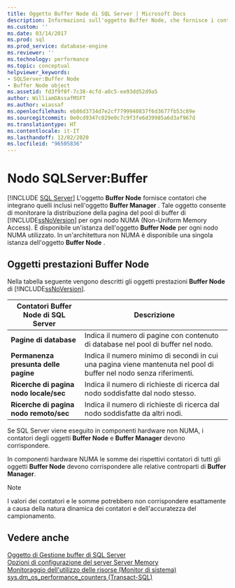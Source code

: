 ```yaml
---
title: Oggetto Buffer Node di SQL Server | Microsoft Docs
description: Informazioni sull'oggetto Buffer Node, che fornisce i contatori per monitorare la distribuzione della pagina del pool di buffer di SQL Server per ogni nodo NUMA.
ms.custom: ''
ms.date: 03/14/2017
ms.prod: sql
ms.prod_service: database-engine
ms.reviewer: ''
ms.technology: performance
ms.topic: conceptual
helpviewer_keywords:
- SQLServer:Buffer Node
- Buffer Node object
ms.assetid: fd3f9f0f-7c38-4cfd-a0c5-ee93dd52d9a5
author: WilliamDAssafMSFT
ms.author: wiassaf
ms.openlocfilehash: eb86d3734d7e2cf7799940837f6d3677fb53c89e
ms.sourcegitcommit: 0e0cd9347c029e0c7c9f3fe6d39985a6d3af967d
ms.translationtype: HT
ms.contentlocale: it-IT
ms.lasthandoff: 12/02/2020
ms.locfileid: "96505836"
---
```

# <a name="sql-serverbuffer-node"></a>Nodo SQLServer:Buffer
 [!INCLUDE [SQL Server](../../includes/applies-to-version/sqlserver.md)]
  L'oggetto **Buffer Node** fornisce contatori che integrano quelli inclusi nell'oggetto **Buffer Manager** . Tale oggetto consente di monitorare la distribuzione della pagina del pool di buffer di [!INCLUDE[ssNoVersion](../../includes/ssnoversion-md.md)] per ogni nodo NUMA (Non-Uniform Memory Access). È disponibile un'istanza dell'oggetto **Buffer Node** per ogni nodo NUMA utilizzato. In un'architettura non NUMA è disponibile una singola istanza dell'oggetto **Buffer Node** .  
  
## <a name="buffer-node-performance-objects"></a>Oggetti prestazioni Buffer Node  
 Nella tabella seguente vengono descritti gli oggetti prestazioni **Buffer Node** di [!INCLUDE[ssNoVersion](../../includes/ssnoversion-md.md)].  
  
|Contatori Buffer Node di SQL Server|Descrizione|  
|-------------------------------------|-----------------|  
|**Pagine di database**|Indica il numero di pagine con contenuto di database nel pool di buffer nel nodo.|  
|**Permanenza presunta delle pagine**|Indica il numero minimo di secondi in cui una pagina viene mantenuta nel pool di buffer nel nodo senza riferimenti.|  
|**Ricerche di pagina nodo locale/sec**|Indica il numero di richieste di ricerca dal nodo soddisfatte dal nodo stesso.|  
|**Ricerche di pagina nodo remoto/sec**|Indica il numero di richieste di ricerca dal nodo soddisfatte da altri nodi.|  
  
 Se SQL Server viene eseguito in componenti hardware non NUMA, i contatori degli oggetti **Buffer Node** e **Buffer Manager** devono corrispondere.  
  
 In componenti hardware NUMA le somme dei rispettivi contatori di tutti gli oggetti **Buffer Node** devono corrispondere alle relative controparti di **Buffer Manager**.  
  
> [!NOTE]  
>  I valori dei contatori e le somme potrebbero non corrispondere esattamente a causa della natura dinamica dei contatori e dell'accuratezza del campionamento.  
  
## <a name="see-also"></a>Vedere anche  
 [Oggetto di Gestione buffer di SQL Server](../../relational-databases/performance-monitor/sql-server-buffer-manager-object.md)   
 [Opzioni di configurazione del server Server Memory](../../database-engine/configure-windows/server-memory-server-configuration-options.md)   
 [Monitoraggio dell'utilizzo delle risorse &#40;Monitor di sistema&#41;](../../relational-databases/performance-monitor/monitor-resource-usage-system-monitor.md)   
 [sys.dm_os_performance_counters &#40;Transact-SQL&#41;](../../relational-databases/system-dynamic-management-views/sys-dm-os-performance-counters-transact-sql.md)  
  
  
